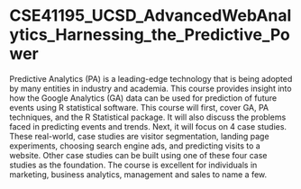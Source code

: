 # CSE41195_UCSD_AdvancedWebAnalytics_Harnessing_the_Predictive_Power
Predictive Analytics (PA) is a leading-edge technology that is being adopted by many entities in industry and academia. This course provides insight into how the Google Analytics (GA) data can be used for prediction of future events using R statistical software. This course will first, cover GA, PA techniques, and the R Statistical package. It will also discuss the problems faced in predicting events and trends. Next, it will focus on 4 case studies. These real-world, case studies are visitor segmentation, landing page experiments, choosing search engine ads, and predicting visits to a website. Other case studies can be built using one of these four case studies as the foundation. The course is excellent for individuals in marketing, business analytics, management and sales to name a few.
